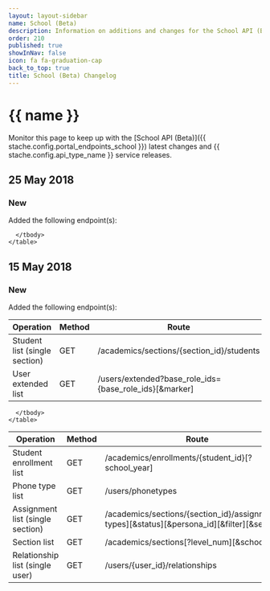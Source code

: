 ```yaml
---
layout: layout-sidebar
name: School (Beta)
description: Information on additions and changes for the School API (Beta).
order: 210
published: true
showInNav: false
icon: fa fa-graduation-cap
back_to_top: true
title: School (Beta) Changelog
---
```


# {{ name }}

Monitor this page to keep up with the [School API (Beta)]({{ stache.config.portal_endpoints_school }}) latest changes and {{ stache.config.api_type_name }} service releases.

## 25 May 2018

### New

Added the following endpoint(s):

<div class="table-responsive">
    <table class="table table-striped table-hover">
      <thead>
        <tr>
          <th>Operation</th>
          <th>Method</th>
          <th>Route</th>
        </tr>
      </thead>
      <tbody>
        <tr class="clickable-row" data-url="{{stache.config.portal_endpoints_student_single_section_list}}">
          <td>Student list (single section)</td>
          <td>GET</td>
          <td>/academics/sections/{section_id}/students</td>
        </tr>
         <tr class="clickable-row" data-url="{{stache.config.portal_endpoints_user_extended_list}}">
          <td>User extended list</td>
          <td>GET</td>
          <td>/users/extended?base_role_ids={base_role_ids}[&marker]</td>
        </tr>
         
        
      </tbody>
    </table>
</div>

## 15 May 2018

### New

Added the following endpoint(s):

<div class="table-responsive">
    <table class="table table-striped table-hover">
      <thead>
        <tr>
          <th>Operation</th>
          <th>Method</th>
          <th>Route</th>
        </tr>
      </thead>
      <tbody>
        <tr class="clickable-row" data-url="{{stache.config.portal_endpoints_student_enrollement_list}}">
          <td>Student enrollment list</td>
          <td>GET</td>
          <td>/academics/enrollments/{student_id}[?school_year]</td>
        </tr>
         <tr class="clickable-row" data-url="{{stache.config.portal_endpoints_phone_type_list}}">
          <td>Phone type list</td>
          <td>GET</td>
          <td>/users/phonetypes</td>
        </tr>
         <tr class="clickable-row" data-url="{{stache.config.portal_endpoints_assignment_list_single}}">
          <td>Assignment list (single section) </td>
          <td>GET</td>
          <td>/academics/sections/{section_id}/assignments[?types][&status][&persona_id][&filter][&search]</td>
        </tr>
        <tr class="clickable-row" data-url="{{stache.config.portal_endpoints_section_list}}">
          <td>Section list</td>
          <td>GET</td>
          <td>/academics/sections[?level_num][&school_year]</td>
        </tr>
        <tr class="clickable-row" data-url="{{stache.config.portal_endpoints_relationship_list}}">
          <td>Relationship list (single user)</td>
          <td>GET</td>
          <td>/users/{user_id}/relationships</td>
        </tr>
        
      </tbody>
    </table>
</div>